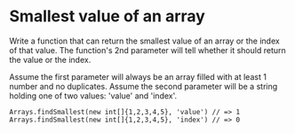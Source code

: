 # Smallest value of an array

Write a function that can return the smallest value of an array or the index of that value. The function's 2nd parameter
will tell whether it should return the value or the index.

Assume the first parameter will always be an array filled with at least 1 number and no duplicates. Assume the second
parameter will be a string holding one of two values: 'value' and 'index'.

```
Arrays.findSmallest(new int[]{1,2,3,4,5}, 'value') // => 1
Arrays.findSmallest(new int[]{1,2,3,4,5}, 'index') // => 0
```
